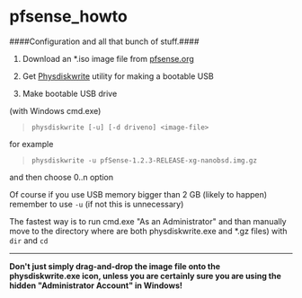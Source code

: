 pfsense_howto
=============

####Configuration and all that bunch of stuff.####



1. Download an *.iso image file from  [pfsense.org](http://pfsense.org  "Yeah click it!")


2. Get [Physdiskwrite](http://m0n0.ch/wall/physdiskwrite.php "You'll need this!") utility for making a bootable USB    


3. Make bootable USB drive
   
(with Windows cmd.exe)

>`physdiskwrite [-u] [-d driveno] <image-file>` 

for example
>`physdiskwrite -u pfSense-1.2.3-RELEASE-xg-nanobsd.img.gz` 

and then choose 0..n option

Of course if you use USB memory bigger than 2 GB (likely to happen) remember to use `-u` (if not this is unnecessary)

The fastest way is to run cmd.exe "As an Administrator" and than manually move to the directory where are both physdiskwrite.exe and *.gz files) with `dir` and `cd`
___
**Don't just simply drag-and-drop the image file onto the physdiskwrite.exe icon, unless you are certainly sure you are using the hidden "Administrator Account" in Windows!**

